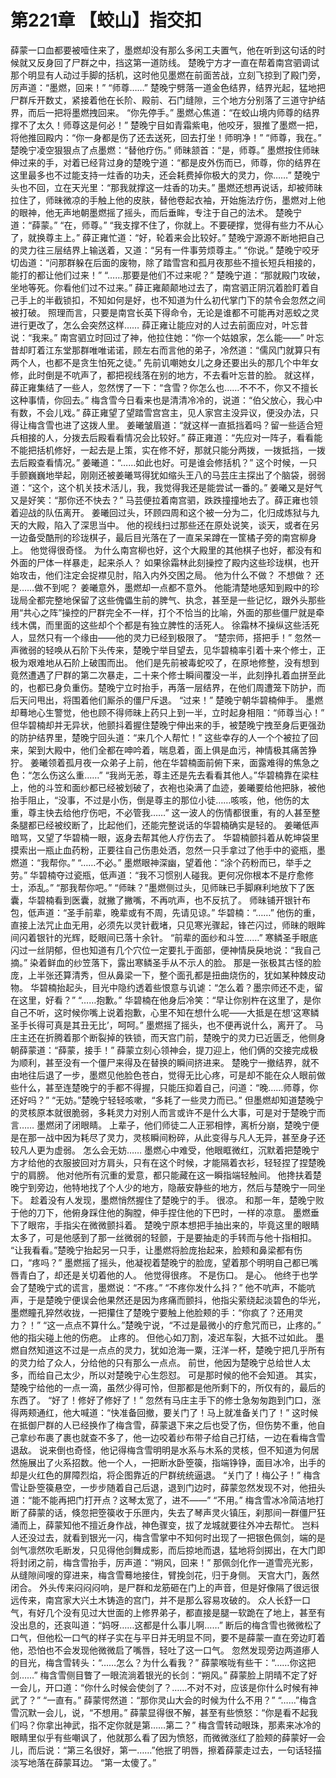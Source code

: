 # 第221章 【蛟山】指交扣
薛蒙一口血都要被噎住来了，墨燃却没有那么多闲工夫置气，他在听到这句话的时候就又反身回了尸群之中，挡这第一道防线。
楚晚宁方才一直在帮着南宫驷调试那个明显有人动过手脚的括机，这时他见墨燃在前面苦战，立刻飞掠到了殿门旁，厉声道：“墨燃，回来！”
“师尊……”
楚晚宁劈落一道金色结界，结界光起，猛地把尸群斥开数丈，紧接着他在长阶、殿前、石门缝隙，三个地方分别落了三道守护结界，而后一把将墨燃拽回来。
“你先停手。”
墨燃心焦道：“在蛟山境内师尊的结界撑不了太久！师尊这是何必！”
楚晚宁目如青霜紫电，他咬牙，狠推了墨燃一把，将他推回殿内：“你一身都是伤了还去送死，回去打坐！师明净！”
“师尊，我在。”
楚晚宁凌空狠狠点了点墨燃：“替他疗伤。”
师昧颔首：“是，师尊。”
墨燃按住师昧伸过来的手，对着已经背过身的楚晚宁道：“都是皮外伤而已，师尊，你的结界在这里最多也不过能支持一炷香的功夫，还会耗费掉你极大的灵力，你……”
楚晚宁头也不回，立在天光里：“那我就撑这一炷香的功夫。”
墨燃还想再说话，却被师昧拉住了，师昧微凉的手触上他的皮肤，替他卷起衣袖，开始施法疗伤，墨燃对上他的眼神，他无声地朝墨燃摇了摇头，而后垂眸，专注于自己的法术。
楚晚宁道：“薛蒙。”
“在，师尊。”
“我支撑不住了，你就上。不要硬撑，觉得有些力不从心了，就换尊主上。”
薛正雍忙道：“好，轮着来会比较好。”
楚晚宁源源不断地把自己的灵力往三层结界上输送着，又道：“另有一件事劳烦尊主。”
“你说。”
楚晚宁咬牙切齿道：“问那群躲在后面的废物，除了踏雪宫和孤月夜那些不擅长短兵相接的，能打的都让他们过来！”
“……那要是他们不过来呢？”
楚晚宁道：“那就殿门攻破，坐地等死。你看他们过不过来。”
薛正雍颠颠地过去了，南宫驷正阴沉着脸盯着自己手上的半截锁扣，不知如何是好，也不知道为什么初代掌门下的禁令会忽然之间被打破。
照理而言，只要是南宫长英下得命令，无论是谁都不可能再对恶蛟之灵进行更改了，怎么会突然这样……
薛正雍让能应对的人过去前面应对，叶忘昔说：“我来。”
南宫驷立时回过了神，他拉住她：“你一个姑娘家，怎么能——”
叶忘昔却盯着江东堂那群唯唯诺诺，顾左右而言他的弟子，冷然道：“儒风门就算只有两个人，也都不是贪生怕死之徒。”
先前讥嘲她女儿之身还要出头的那几个中年女修，此时倒是不吭声了，都把视线落在别的地方，不去看叶忘昔的脸。
就这样，薛正雍集结了一些人，忽然愣了一下：“含雪？你怎么也……不不不，你又不擅长这种事情，你回去。”
梅含雪今日看来也是清清冷冷的，说道：“伯父放心，我心中有数，不会儿戏。”
薛正雍望了望踏雪宫宫主，见人家宫主没异议，便没办法，只得让梅含雪也进了这拨人里。
姜曦皱眉道：“就这样一直抵挡着吗？留一些适合短兵相接的人，分拨去后殿看看情况会比较好。”
薛正雍道：“先应对一阵子，看看能不能把括机修好，一起去是上策，实在修不好，那就只能分两拨，一拨抵挡，一拨去后殿查看情况。”
姜曦道：“……如此也好。可是谁会修括机？”
这个时候，一只手颤巍巍地举起，刚刚还被姜曦骂得犹如缩头王八的马芸庄主探出了个脑袋，弱弱道：“这个，这个机关技术活儿，我，我觉得我还是能尝试一番的。”
姜曦又是好气又是好笑：“那你还不快去？”
马芸便拉着南宫驷，跌跌撞撞地去了。薛正雍也领着迎战的队伍离开。
姜曦回过头，环顾四周和这个被一分为二，化归成炼狱与九天的大殿，陷入了深思当中。
他的视线扫过那些还在原处说笑，谈天，或者在另一边备受酷刑的珍珑棋子，最后目光落在了一直呆呆蹲在一筐橘子旁的南宫柳身上。
他觉得很奇怪。
为什么南宫柳也好，这个大殿里的其他棋子也好，都没有和外面的尸体一样暴走，起来杀人？
如果徐霜林此刻操控了殿内这些珍珑棋，也开始攻击，他们注定会捉襟见肘，陷入内外交困之局。
他为什么不做？
不想做？
还是……做不到呢？
姜曦意外，墨燃却一点都不意外。
他能清楚地感知到殿中的珍珑局全都完整地保留了这些傀儡生前的脾气、执念，甚至是一些记忆，跟外头那些用“共心之阵”操控的尸群完全不一样，打个不恰当的比喻，外面的那些僵尸就是牵线木偶，而里面的这些却个个都是有独立脾性的活死人。
徐霜林不操纵这些活死人，显然只有一个缘由——他的灵力已经到极限了。
“楚宗师，搭把手！”
忽然一声微弱的轻唤从石阶下头传来，楚晚宁举目望去，见华碧楠率引着十来个修士，正极为艰难地从石阶上破围而出。
他们是先前被毒蛇咬了，在原地修整，没有想到竟然遭遇了尸群的第二次暴走，二十来个修士瞬间覆没一半，此刻挣扎着血拼至此的，也都已身负重伤。楚晚宁立时抬手，再落一层结界，在他们周遭笼下防护，而后天问甩出，将围着他们厮杀的僵尸斥退。
“过来！”
楚晚宁朝华碧楠伸手。
墨燃却蓦地心生警觉，他也顾不得师昧上药只上到一半，立时起身相阻：“师尊当心！”
但华碧楠却并无异状，他颤抖着握住楚晚宁伸出来的手，被楚晚宁拽至身后更强劲的防护结界里，楚晚宁回头道：“来几个人帮忙！”
这些幸存的人一个个被拉了回来，架到大殿中，他们全都在呻吟着，喘息着，面上俱是血污，神情极其痛苦狰狞。
姜曦领着孤月夜一众弟子上前，他在华碧楠面前俯下来，面露难得的焦急之色：“怎么伤这么重……”
“我尚无恙，尊主还是先去看看其他人。”华碧楠靠在梁柱上，他的斗笠和面纱都已经被划破了，衣袍也染满了血迹，姜曦要给他把脉，被他抬手阻止，“没事，不过是小伤，倒是尊主的那位小徒……咳咳，他，他伤的太重，尊主快去给他疗伤吧，不必管我……”
这一波人的伤情都很重，有的人甚至整条腿都已经被绞断了，比起他们，还能完整说话的华碧楠确实是轻的。
姜曦低声暗骂，又望了华碧楠一眼，返身去帮其他人疗伤去了。
华碧楠颤抖着从乾坤袋里摸索出一瓶止血药粉，正要往自己伤患处洒，忽然一只手拿过了他手中的瓷瓶，墨燃道：“我帮你。”
“……不必。”
墨燃眼神深幽，望着他：“涂个药粉而已，举手之劳。”
华碧楠夺过瓷瓶，低声道：“我不习惯别人碰我。更何况你根本不是疗愈修士，添乱。”
“那我帮你吧。”
“师昧？”墨燃侧过头，见师昧已手脚麻利地放下了医囊，华碧楠看到医囊，就撇了撇嘴，不再吭声，也不反抗了。
师昧铺开银针布包，低声道：“圣手前辈，晚辈或有不周，先请见谅。”
华碧楠：“……”
他伤的重，直接上法咒止血无用，必须先以灵针截堵，只见寒光骤起，锋芒闪过，师昧的眼眸间闪着银针的光辉，眨眼间已落十余针。
“前辈的面纱和斗笠……”
寒鳞圣手眼底闪过一丝阴郁，但也知道有几个穴位一定要扎于面部，便神情戾戾地说：“我自己摘。”
染着鲜血的纱笠落下，露出寒鳞圣手从不示人的脸。
那是一张极其古怪的脸庞，上半张还算清秀，但从鼻梁一下，整个面孔都是扭曲烧伤的，犹如某种棘皮动物。
华碧楠抬起头，目光中隐约透着些恨意与讥谑：“怎么着？墨宗师还不走，留在这里，好看？”
“……抱歉。”
华碧楠在他身后冷笑：“早让你别杵在这里了，是你自己不听，这时候你嘴上说着抱歉，心里不知在想什么呢——大抵是在想‘这寒鳞圣手长得可真是其丑无比’，呵呵。”
墨燃摇了摇头，也不便再说什么，离开了。
马庄主还在折腾着那个断裂掉的铁锁，而天宫门前，楚晚宁的灵力已近匮乏，他侧身朝薛蒙道：“薛蒙，接手！”
薛蒙立刻心领神会，提刀迎上，他们俩的交接完成极为顺利，甚至没有一个僵尸来得及在替换的瞬间挤进来。
楚晚宁一撤结界，就不由地往后退了一步，墨燃见他脸色苍白，觉得无比心疼，可是却不能在众人眼前做些什么，甚至连楚晚宁的手都不得握，只能压抑着自己，问道：“晚……师尊，你还好吗？”
“无妨。”楚晚宁轻轻咳嗽，“多耗了一些灵力而已。”
但墨燃却知道楚晚宁的灵核原本就很脆弱，多耗灵力对别人而言或许不是什么大事，可是对于楚晚宁而言……
墨燃闭了闭眼睛。
上辈子，他们师徒二人正邪相悖，离析分崩，楚晚宁便是在那一战中因为耗尽了灵力，灵核瞬间粉碎，从此变得与凡人无异，甚至身子还较凡人更为虚弱。
怎么会无妨……
墨燃心中难受，他眼眶微红，沉默着把楚晚宁方才给他的衣服披回对方肩头，只有在这个时候，才能隔着衣衫，轻轻捏了捏楚晚宁的肩膀。
他对他所有沉重的爱意，都只能藏在这一瞬指端轻触间。
他搀扶着楚晚宁到旁边，他特地找了个人少的地方，隐蔽安静些的地方，然后与楚晚宁一同坐下。
趁着没有人发现，墨燃悄然握住了楚晚宁的手。
很凉。
和那一年，楚晚宁败于他的刀下，他俯身踩住他的胸膛，伸手捏住他的下巴时，一样的凉意。
墨燃垂下了眼帘，手指尖在微微颤抖着。
楚晚宁原本想把手抽出来的，毕竟这里的眼睛太多了，可是他感到了那一丝微弱的轻颤，于是要抽走的手转而与他十指相扣。
“让我看看。”楚晚宁抬起另一只手，让墨燃将脸庞抬起来，脸颊和鼻梁都有伤口，“疼吗？”
墨燃摇了摇头，他凝视着楚晚宁的脸庞，望着那个明明自己都已嘴唇青白了，却还是关切着他的人。
他觉得很疼。
不是伤口。
是心。
他终于也学会了楚晚宁式的谎言，墨燃说：“不疼。”
“不疼你发什么抖？”
他不吭声，不能吭声，于是楚晚宁便误会他果然还是因为疼痛而颤抖，他指尖萦绕起淡碧色的华光，墨燃瞳孔猝然收拢，一把攥住了楚晚宁要触上他脸颊的手：“你疯了？还用灵力？！”
“这一点点不算什么。”楚晚宁说，“不过是最微小的疗愈咒而已，止疼的。”
他的指尖碰上他的伤疤。
止疼的。
但他心如刀割，凌迟车裂，大抵不过如此。
墨燃自然知道这不过是一点点的灵力，犹如沧海一粟，汪洋一杯，楚晚宁把几乎所有的灵力给了众人，分给他的只有那么一点点。
前世，他因为楚晚宁总给世人太多，而给自己太少，所以对楚晚宁心生怨怼。
可是那时候的他不会知道。
其实，楚晚宁给他的一点一滴，虽然少得可怜，但那都是他所剩下的，所仅有的，最后的东西了。
“好了！修好了修好了！”
忽然有马庄主手下的修士急匆匆跑到门口，涨得两颊通红，他大喊道：“快准备回撤，要关门了！马上就准备关门了！”
这时候在抵御尸群的人已经换作了梅含雪，薛蒙退下来之后也受了伤，但伤势不重，他自己拿纱布裹了裹也就查不多了，他一边咬着纱布带子给自己打结，一边在看梅含雪退敌。
说来倒也奇怪，他记得梅含雪明明是水系与木系的灵核，但不知道为何居然施展出了火系招数。他一个人，一把断水卧箜篌，指端铮铮，面目冰冷，出手的却是火红色的屏障烈焰，将企图靠近的尸群统统逼退。
“关门了！梅公子！”
梅含雪让卧箜篌悬空，一步步随着自己后退，退到门边时，薛蒙忽然发现不对，他扭头道：“能不能再把门打开点？这琴太宽了，进不——”
“不用。”
梅含雪冰冷简洁地打断了薛蒙的话，倏忽把箜篌收于乐匣内，失去了琴声灵火镇压，刹那间一群僵尸狂涌而上，薛蒙知他不擅近身作战，神色骤变，拔了龙城就要往外冲去帮忙。
岂料人还没过去，就看到银光一闪，梅含雪掌中不知何时出现了一把银色佩剑，端的是剑气凛然吹毛断发，只见得他剑舞成影，而后掠地而退，猛地将剑掷出，在大门即将封闭之前，梅含雪抬手，厉声道：“朔风，回来！”
那佩剑化作一道雪亮光影，从缝隙间嗖的穿进来，梅含雪蓦地接住，臂挽剑花，归于身侧。
天宫大门，轰然闭合。
外头传来闷闷闷响，是尸群和龙筋砸在门上的声音，但是好像隔了很远很远传来，南宫家大兴土木铸造的宫门，并不是那么容易攻破的。
众人长舒一口气，有好几个没有见过大世面的上修界弟子，都直接是腿一软跪在了地上，甚至有没出息的，还哀叫道：“妈呀……这都是什么事儿啊……”
断后的梅含雪也微微松了口气，但他松一口气的样子实在与平日并无明显不同，要不是薛蒙一直在旁边盯着他，恐怕也不会发现他微微启了嘴唇，轻吐了这一口气。
忽然发现旁边两道瘆人的目光，梅含雪转头：“……怎么？为什么看我？”
薛蒙喉咙有些干：“……你这把剑……”
梅含雪侧目瞥了一眼流淌着银光的长剑：“朔风。”
薛蒙脸上阴晴不定了好一会儿，开口道：“你什么时候会使剑了？……不对不对，应该是你什么时候有神武了？”
“一直有。”
薛蒙愕然道：“那你灵山大会的时候为什么不用？”
“……”梅含雪沉默一会儿，说，“不想用。”
薛蒙显得很不解，甚至有些愤怒：“你是看不起我们吗？你拿出神武，指不定你就是第……第二？”
梅含雪转动眼珠，那素来冰冷的眼睛里似乎有些嘲讽了，他就那么看了因为愤怒，而微微涨红了脸颊的薛蒙好一会儿，而后说：“第三名很好，第一……”他抿了明唇，擦着薛蒙走过去，一句话轻描淡写地落在薛蒙耳边。
“第一太傻了。”
